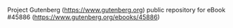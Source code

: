 Project Gutenberg (https://www.gutenberg.org) public repository for eBook #45886 (https://www.gutenberg.org/ebooks/45886)

